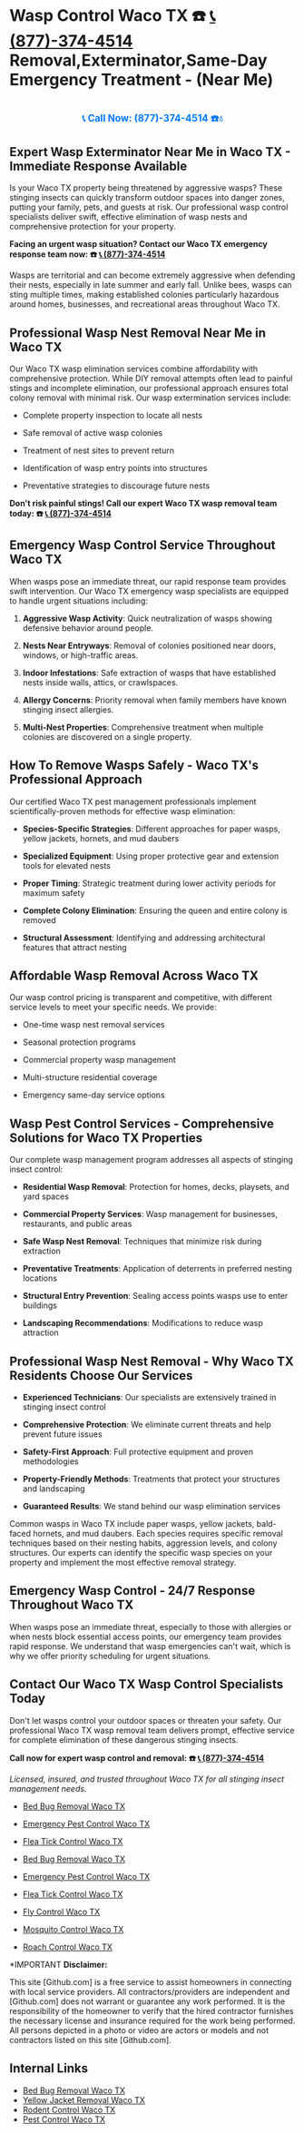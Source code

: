 # Wasp Control Waco TX ☎️ [📞 (877)-374-4514](https://pest-control-4514.netlify.app) Removal,Exterminator,Same-Day Emergency Treatment - (Near Me) 
# 

<p align="center" style="font-size: 1.2em; font-weight: bold; margin: 20px 0;">
  <a href="https://pest-control-4514.netlify.app" target="_blank" style="color: #007BFF; text-decoration: none;">📞 Call Now: (877)-374-4514 ☎️💧</a>
</p>

## Expert Wasp Exterminator Near Me in Waco TX - Immediate Response Available

Is your Waco TX property being threatened by aggressive wasps? These stinging insects can quickly transform outdoor spaces into danger zones, putting your family, pets, and guests at risk. Our professional wasp control specialists deliver swift, effective elimination of wasp nests and comprehensive protection for your property.

**Facing an urgent wasp situation? Contact our Waco TX emergency response team now: ☎️ [📞 (877)-374-4514](https://pest-control-4514.netlify.app)**

Wasps are territorial and can become extremely aggressive when defending their nests, especially in late summer and early fall. Unlike bees, wasps can sting multiple times, making established colonies particularly hazardous around homes, businesses, and recreational areas throughout Waco TX.

## Professional Wasp Nest Removal Near Me in Waco TX

Our Waco TX wasp elimination services combine affordability with comprehensive protection. While DIY removal attempts often lead to painful stings and incomplete elimination, our professional approach ensures total colony removal with minimal risk. Our wasp extermination services include:

- Complete property inspection to locate all nests

- Safe removal of active wasp colonies

- Treatment of nest sites to prevent return

- Identification of wasp entry points into structures

- Preventative strategies to discourage future nests

**Don't risk painful stings! Call our expert Waco TX wasp removal team today: ☎️ [📞 (877)-374-4514](https://pest-control-4514.netlify.app)**

## Emergency Wasp Control Service Throughout Waco TX

When wasps pose an immediate threat, our rapid response team provides swift intervention. Our Waco TX emergency wasp specialists are equipped to handle urgent situations including:

1. **Aggressive Wasp Activity**: Quick neutralization of wasps showing defensive behavior around people.

2. **Nests Near Entryways**: Removal of colonies positioned near doors, windows, or high-traffic areas.

3. **Indoor Infestations**: Safe extraction of wasps that have established nests inside walls, attics, or crawlspaces.

4. **Allergy Concerns**: Priority removal when family members have known stinging insect allergies.

5. **Multi-Nest Properties**: Comprehensive treatment when multiple colonies are discovered on a single property.

## How To Remove Wasps Safely - Waco TX's Professional Approach

Our certified Waco TX pest management professionals implement scientifically-proven methods for effective wasp elimination:

- **Species-Specific Strategies**: Different approaches for paper wasps, yellow jackets, hornets, and mud daubers

- **Specialized Equipment**: Using proper protective gear and extension tools for elevated nests

- **Proper Timing**: Strategic treatment during lower activity periods for maximum safety

- **Complete Colony Elimination**: Ensuring the queen and entire colony is removed

- **Structural Assessment**: Identifying and addressing architectural features that attract nesting

## Affordable Wasp Removal Across Waco TX

Our wasp control pricing is transparent and competitive, with different service levels to meet your specific needs. We provide:

- One-time wasp nest removal services

- Seasonal protection programs

- Commercial property wasp management

- Multi-structure residential coverage

- Emergency same-day service options

## Wasp Pest Control Services - Comprehensive Solutions for Waco TX Properties

Our complete wasp management program addresses all aspects of stinging insect control:

- **Residential Wasp Removal**: Protection for homes, decks, playsets, and yard spaces

- **Commercial Property Services**: Wasp management for businesses, restaurants, and public areas

- **Safe Wasp Nest Removal**: Techniques that minimize risk during extraction

- **Preventative Treatments**: Application of deterrents in preferred nesting locations

- **Structural Entry Prevention**: Sealing access points wasps use to enter buildings

- **Landscaping Recommendations**: Modifications to reduce wasp attraction

## Professional Wasp Nest Removal - Why Waco TX Residents Choose Our Services

- **Experienced Technicians**: Our specialists are extensively trained in stinging insect control

- **Comprehensive Protection**: We eliminate current threats and help prevent future issues

- **Safety-First Approach**: Full protective equipment and proven methodologies

- **Property-Friendly Methods**: Treatments that protect your structures and landscaping

- **Guaranteed Results**: We stand behind our wasp elimination services

Common wasps in Waco TX include paper wasps, yellow jackets, bald-faced hornets, and mud daubers. Each species requires specific removal techniques based on their nesting habits, aggression levels, and colony structures. Our experts can identify the specific wasp species on your property and implement the most effective removal strategy.

## Emergency Wasp Control - 24/7 Response Throughout Waco TX

When wasps pose an immediate threat, especially to those with allergies or when nests block essential access points, our emergency team provides rapid response. We understand that wasp emergencies can't wait, which is why we offer priority scheduling for urgent situations.

## Contact Our Waco TX Wasp Control Specialists Today

Don't let wasps control your outdoor spaces or threaten your safety. Our professional Waco TX wasp removal team delivers prompt, effective service for complete elimination of these dangerous stinging insects.

**Call now for expert wasp control and removal: ☎️ [📞 (877)-374-4514](https://pest-control-4514.netlify.app)**

*Licensed, insured, and trusted throughout Waco TX for all stinging insect management needs.*


- [Bed Bug Removal Waco TX](https://github.com/allyoucaneatsushiin/plumbing-texas/blob/main/Bed-Bug-Removal-Waco-TX-877-374-4514-Exterminator-Same-Day-Emergency-Treatment-Near-Me.md)
- [Emergency Pest Control Waco TX](https://github.com/allyoucaneatsushiin/plumbing-texas/blob/main/Emergency-Pest-Control-Waco-TX-877-374-4514-24-7-Fast-Response-Near-Me.md)
- [Flea Tick Control Waco TX](https://github.com/allyoucaneatsushiin/plumbing-texas/blob/main/Flea-Tick-Control-Waco-TX-877-374-4514-Removal-Exterminator-Same-Day-Emergency-Treatment-Near-Me.md)


- [Bed Bug Removal Waco TX](https://github.com/allyoucaneatsushiin/plumbing-texas/blob/main/Bed-Bug-Removal-Waco-TX-877-374-4514-Exterminator-Same-Day-Emergency-Treatment-Near-Me.md)
- [Emergency Pest Control Waco TX](https://github.com/allyoucaneatsushiin/plumbing-texas/blob/main/Emergency-Pest-Control-Waco-TX-877-374-4514-24-7-Fast-Response-Near-Me.md)
- [Flea Tick Control Waco TX](https://github.com/allyoucaneatsushiin/plumbing-texas/blob/main/Flea-Tick-Control-Waco-TX-877-374-4514-Removal-Exterminator-Same-Day-Emergency-Treatment-Near-Me.md)


- [Fly Control Waco TX](https://github.com/allyoucaneatsushiin/plumbing-texas/blob/main/Fly-Control-Waco-TX-877-374-4514-Prevention-Same-Day-Emergency-Treatment-Near-Me.md)
- [Mosquito Control Waco TX](https://github.com/allyoucaneatsushiin/plumbing-texas/blob/main/Mosquito-Control-Waco-TX-877-374-4514-Exterminator-Same-Day-Emergency-Treatment-Near-Me.md)
- [Roach Control Waco TX](https://github.com/allyoucaneatsushiin/plumbing-texas/blob/main/Roach-Control-Waco-TX-877-374-4514-Removal-Exterminator-Same-Day-Emergency-Treatment-Near-Me.md)


*IMPORTANT **Disclaimer:**  

This site [Github.com] is a free service to assist homeowners in connecting with local service providers. All contractors/providers are independent and [Github.com] does not warrant or guarantee any work performed. It is the responsibility of the homeowner to verify that the hired contractor furnishes the necessary license and insurance required for the work being performed. All persons depicted in a photo or video are actors or models and not contractors listed on this site [Github.com].


## Internal Links
- [Bed Bug Removal Waco TX](https://github.com/allyoucaneatsushiin/plumbing-texas/blob/main/Bed-Bug-Removal-Waco-TX-877-374-4514-Exterminator-Same-Day-Emergency-Treatment-Near-Me.md)
- [Yellow Jacket Removal Waco TX](https://github.com/allyoucaneatsushiin/plumbing-texas/blob/main/Yellow-Jacket-Removal-Waco-TX-877-374-4514-Exterminator-Same-Day-Emergency-Treatment-Near-Me.md)
- [Rodent Control Waco TX](https://github.com/allyoucaneatsushiin/plumbing-texas/blob/main/Rodent-Control-Waco-TX-877-374-4514-Rat-Removal-Exterminator-Same-Day-Emergency-Treatment-Near-Me.md)
- [Pest Control Waco TX](https://github.com/allyoucaneatsushiin/plumbing-texas/blob/main/Pest-Control-Waco-TX-877-374-4514-Exterminator-Same-Day-Emergency-Treatment-Near-Me.md)
